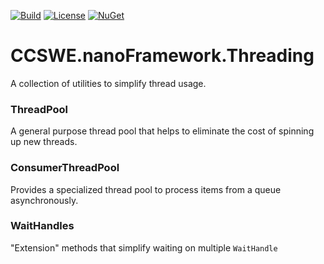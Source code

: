 [![Build](https://github.com/CCSWE-nanoFramework/CCSWE.nanoFramework.Threading/actions/workflows/build-solution.yml/badge.svg)](https://github.com/CCSWE-nanoFramework/CCSWE.nanoFramework.Threading/actions/workflows/build-solution.yml) [![License](https://img.shields.io/badge/License-MIT-blue.svg)](LICENSE) [![NuGet](https://img.shields.io/nuget/dt/CCSWE.nanoFramework.Threading.svg?label=NuGet&style=flat&logo=nuget)](https://www.nuget.org/packages/CCSWE.nanoFramework.Threading/) 

# CCSWE.nanoFramework.Threading

A collection of utilities to simplify thread usage.

### ThreadPool

A general purpose thread pool that helps to eliminate the cost of spinning up new threads.

### ConsumerThreadPool

Provides a specialized thread pool to process items from a queue asynchronously.

### WaitHandles

"Extension" methods that simplify waiting on multiple `WaitHandle`
